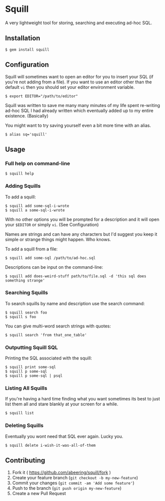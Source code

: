 # Squill

A very lightweight tool for storing, searching and executing ad-hoc SQL.

## Installation

    $ gem install squill

## Configuration

Squill will sometimes want to open an editor for you to insert your SQL (if you're not adding from a file).  If you want to use an editor other than the default `vi` then you should set your editor environment variable.

    $ export EDITOR="/path/to/editor"

Squill was written to save me many many minutes of my life spent re-writing ad-hoc SQL I had already written which eventually added up to my entire existence. (Basically)

You might want to try saving yourself even a bit more time with an alias.

    $ alias sq='squill'

## Usage

### Full help on command-line

    $ squill help

### Adding Squills

To add a squill:

    $ squill add some-sql-i-wrote
    $ squill a some-sql-i-wrote

With no other options you will be prompted for a description and it will open your `$EDITOR` or simply `vi`. (See Configuration)

Names are strings and can have any characters but I'd suggest you keep it simple or strange things might happen.  Who knows.

To add a squill from a file:

    $ squill add some-sql /path/to/ad-hoc.sql

Descriptions can be input on the command-line:

    $ squill add does-weird-stuff path/to/file.sql -d 'this sql does something strange'

### Searching Squills

To search squills by name and description use the search command:

    $ squill search foo
    $ squill s foo

You can give multi-word search strings with quotes:

    $ squill search 'from that_one_table'

### Outputting Squill SQL

Printing the SQL associated with the squill:

    $ squill print some-sql
    $ squill p some-sql
    $ squill p some-sql | psql

### Listing All Squills

If you're having a hard time finding what you want sometimes its best to just list them all and stare blankly at your screen for a while.

    $ squill list

### Deleting Squills

Eventually you wont need that SQL ever again.  Lucky you.

    $ squill delete i-wish-it-was-all-of-them

## Contributing

1. Fork it ( https://github.com/abeering/squill/fork )
2. Create your feature branch (`git checkout -b my-new-feature`)
3. Commit your changes (`git commit -am 'Add some feature'`)
4. Push to the branch (`git push origin my-new-feature`)
5. Create a new Pull Request

